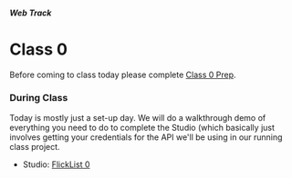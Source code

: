 ##### Web Track

# Class 0

Before coming to class today please complete [Class 0 Prep](../../class0-prep).

### During Class

Today is mostly just a set-up day. We will do a walkthrough demo of everything you need to do to complete the Studio (which basically just involves getting your credentials for the API we'll be using in our running class project.

* Studio: [FlickList 0](../../studios/flicklist-0)
